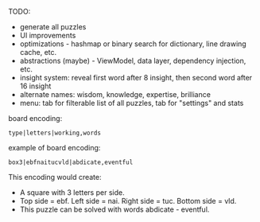 TODO:

- generate all puzzles
- UI improvements
- optimizations - hashmap or binary search for dictionary, line drawing cache, etc.
- abstractions (maybe) - ViewModel, data layer, dependency injection, etc.
- insight system: reveal first word after 8 insight, then second word after 16 insight
- alternate names: wisdom, knowledge, expertise, brilliance
- menu: tab for filterable list of all puzzles, tab for "settings" and stats

board encoding:

```
type|letters|working,words
```

example of board encoding:

```
box3|ebfnaitucvld|abdicate,eventful
```

This encoding would create:
- A square with 3 letters per side.
- Top side = ebf. Left side = nai. Right side = tuc. Bottom side = vld.
- This puzzle can be solved with words abdicate - eventful.
